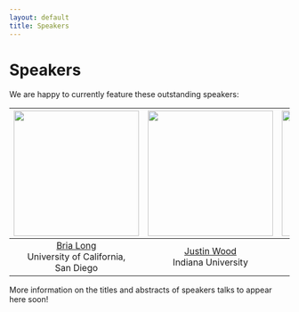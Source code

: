 ```yaml
---
layout: default
title: Speakers
---
```


# Speakers

We are happy to currently feature these outstanding speakers:

| <img src="../assets/images/speakers/bria_long.png" width="225"> | <img src="../assets/images/speakers/justin_wood.jpeg" width="225"> | <img src="../assets/images/speakers/tomer_ullman.jpeg" width="225"> | <img src="../assets/images/speakers/daniel_yamins.jpeg" width="225"> |
|:---:|:---:|:---:|:---:|
| [Bria Long](https://www.brialong.com/)<br />University of California,<br />San Diego | [Justin Wood](https://www.buildingamind.com/)<br />Indiana University | [Tomer Ullman](https://www.tomerullman.org/)<br />Harvard University | [Dan Yamins](https://neuroailab.stanford.edu/)<br />Stanford University |

More information on the titles and abstracts of speakers talks to appear here soon!